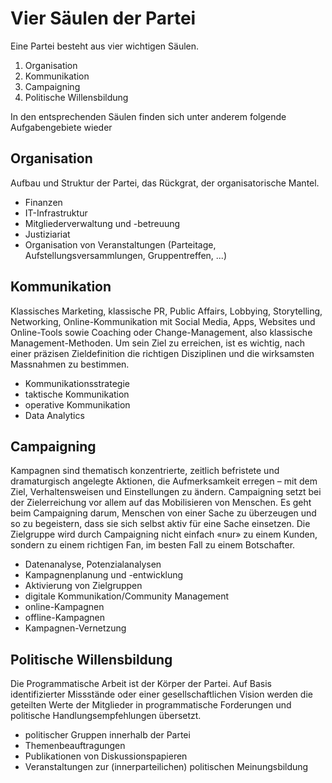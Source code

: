 # Vier Säulen der Partei

Eine Partei besteht aus vier wichtigen Säulen.
1. Organisation
1. Kommunikation
1. Campaigning
1. Politische Willensbildung

In den entsprechenden Säulen finden sich unter anderem folgende Aufgabengebiete wieder

## Organisation
Aufbau und Struktur der Partei, das Rückgrat, der organisatorische Mantel. 

- Finanzen
- IT-Infrastruktur
- Mitgliederverwaltung und -betreuung
- Justiziariat
- Organisation von Veranstaltungen (Parteitage, Aufstellungsversammlungen, Gruppentreffen, ...)

## Kommunikation
Klassisches Marketing, klassische PR, Public Affairs, Lobbying, Storytelling, Networking, Online-Kommunikation mit Social Media, Apps, Websites und Online-Tools sowie Coaching oder Change-Management, also klassische Management-Methoden. Um sein Ziel zu erreichen, ist es wichtig, nach einer präzisen Zieldefinition die richtigen Disziplinen und die wirksamsten Massnahmen zu bestimmen.

- Kommunikationsstrategie
- taktische Kommunikation
- operative Kommunikation
- Data Analytics

## Campaigning
Kampagnen sind thematisch konzentrierte, zeitlich befristete und dramaturgisch angelegte Aktionen, die Aufmerksamkeit erregen – mit dem Ziel, Verhaltensweisen und Einstellungen zu ändern. 
Campaigning setzt bei der Zielerreichung vor allem auf das Mobilisieren von Menschen. Es geht beim Campaigning darum, Menschen von einer Sache zu überzeugen und so zu begeistern, dass sie sich selbst aktiv für eine Sache einsetzen. Die Zielgruppe wird durch Campaigning nicht einfach «nur» zu einem Kunden, sondern zu einem richtigen Fan, im besten Fall zu einem Botschafter. 

- Datenanalyse, Potenzialanalysen
- Kampagnenplanung und -entwicklung
- Aktivierung von Zielgruppen
- digitale Kommunikation/Community Management
- online-Kampagnen
- offline-Kampagnen
- Kampagnen-Vernetzung


## Politische Willensbildung
Die Programmatische Arbeit ist der Körper der Partei. Auf Basis identifizierter Missstände oder einer gesellschaftlichen Vision werden die geteilten Werte der Mitglieder in programmatische Forderungen und politische Handlungsempfehlungen übersetzt. 

* politischer Gruppen innerhalb der Partei
* Themenbeauftragungen
* Publikationen von Diskussionspapieren
* Veranstaltungen zur (innerparteilichen) politischen Meinungsbildung
